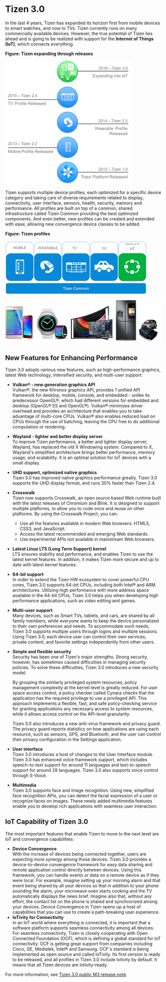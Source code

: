 # Tizen 3.0

In the last 4 years, Tizen has expanded its horizon first from mobile devices to smart watches, and now to TVs. Tizen currently runs on many commercially available devices. However, the true potential of Tizen lies ahead and is going to be realized with support for the **Internet of Things (IoT)**, which connects everything.

**Figure: Tizen expanding through releases**

![Tizen expanding through releases](media/3.0_introduction_1.png)

Tizen supports multiple device profiles, each optimized for a specific device category and taking care of diverse requirements related to display, connectivity, user interface, sensors, health, security, memory and performance. All profiles are built on top of a common, shared infrastructure called Tizen Common providing the best optimized components. And even better, new profiles can be created and extended with ease, allowing new convergence device classes to be added.

**Figure: Tizen profiles**

![Tizen profiles](media/3.0_introduction_2.png)

![Tizen profiles](media/3.0_introduction_3.png)

## New Features for Enhancing Performance

Tizen 3.0 adopts various new features, such as high-performance graphics, latest Web technology, intensified security, and multi-user support:

- **Vulkan&reg; - new generation graphics API**  
Vulkan&reg;, the new Khronos graphics API, provides 1 unified API framework for desktop, mobile, console, and embedded - unlike its predecessor OpenGL&reg;, which had different versions for embedded and desktop (OpenGL&reg; ES and OpenGL&reg;). Vulkan&reg; minimizes driver overhead and provides an architecture that enables you to take advantage of multi-core CPUs. Vulkan&reg; also enables reduced load on CPUs through the use of batching, leaving the CPU free to do additional computation or rendering.
- **Wayland - lighter and better display server**  
To improve Tizen performance, a better and lighter display server, Wayland, has replaced the old X Windowing system. Compared to X, Wayland's simplified architecture brings better performance, memory usage, and scalability. It is an optimal solution for IoT devices with a small display.
- **UHD support, optimized native graphics**  
Tizen 3.0 has improved native graphics performance greatly. Tizen 3.0 supports the UHD display format, and runs 30% faster than Tizen 2.4.
- **Crosswalk**  
Tizen now supports Crosswalk, an open source based Web runtime built with the latest releases of Chromium and Blink. It is designed to support multiple platforms, to allow you to code once and reuse on other platforms. By using the Crosswalk Project, you can:
  - Use all the features available in modern Web browsers: HTML5, CSS3, and JavaScript.
  - Access the latest recommended and emerging Web standards.
  - Use experimental APIs not available in mainstream Web browsers.
- **Latest Linux LTS (Long Term Support) kernel**  
LTS ensures stability and performance, and enables Tizen to use the latest kernel features. In addition, it makes Tizen more secure and up to date with latest kernel features.
- **64-bit support**  
In order to extend the Tizen HW ecosystem to cover powerful CPU cores, Tizen 3.0 supports 64-bit CPUs, including both Intel&reg; and ARM architectures. Utilizing high performance with more address space available in the 64-bit CPUs, Tizen 3.0 helps you when developing high performance applications, such as video editing and games.
- **Multi-user support**  
Many devices, such as Smart TVs, tablets, and cars, are shared by all family members, while everyone wants to keep the device personalized to their own preferences and needs. To accommodate such needs, Tizen 3.0 supports multiple users through logins and multiple sessions. Using Tizen 3.0, each device user can control their own services, private content, and favorite settings independently from other users.
- **Simple and flexible security**  
Security has been one of Tizen's major strengths. Strong security, however, has sometimes caused difficulties in managing security policies. To solve these difficulties, Tizen 3.0 introduces a new security model.

  By grouping the similarly privileged system resources, policy management complexity at the kernel level is greatly reduced. For user space access control, a policy checker called Cynara checks that the application has the required privilege to use a privileged API. This approach implements a flexible, fast, and safe policy-checking service for granting applications any necessary access to system resources, while it allows access control on the API-level granularity.

  Tizen 3.0 also introduces a new anti-virus framework and privacy guard. The privacy guard reports statistics on how applications are using each resource, such as sensors, GPS, and Bluetooth, and the user can control their privacy configuration in the Settings application.
- **User interface**  
Tizen 3.0 introduces a host of changes to the User Interface module. Tizen 3.0 has enhanced voice framework support, which includes speech-to-text support for around 11 languages and text-to-speech support for around 28 languages. Tizen 3.0 also supports voice control through S-Voice.
- **Multimedia**  
Tizen 3.0 supports face and image recognition. Using new, simplified face recognition APIs, you can detect the facial expression of a user or recognize faces on images. These newly added multimedia features enable you to develop rich applications with seamless user interaction.


## IoT Capability of Tizen 3.0

The most important features that enable Tizen to move to the next level are IoT and convergence capabilities:

- **Device Convergence**  
With the increase of devices being connected together, users are expecting more synergy among those devices. Tizen 3.0 provides a device-to-device convergence framework for easy data sharing and remote application control directly between devices. Using this framework, you can handle events or data on a remote device as if they were local. For example, imagine setting up your morning alarm and that event being shared by all your devices so that in addition to your phone sounding the alarm, your microwave oven starts cooking and the TV automatically displays the news brief. Imagine also that, without any effort, the contact list on the phone is shared and synchronized among your devices. Device Convergence in Tizen opens up a host of capabilities that you can use to create a path-breaking user experience.
- **IoTivity for Connectivity**  
In an IoT world where everything is connected, it is important that a software platform supports seamless connectivity among all devices. For seamless connectivity, Tizen is closely cooperating with Open Connected Foundation (OCF), which is defining a global standard for IoT connectivity. OCF is getting great support from companies including Cisco, GE, Mediatek, Intel&reg; and Samsung. OCF's standard is being implemented as open source and called IoTivity. Its first version is ready to be released, and all profiles in Tizen 3.0 include Iotivity by default. It means that all Tizen devices are Iotivity-ready.


For more information, see [Tizen 3.0 public M3 release note](../../open-source-tizen/release-notes/tizen-3-0-m3.md).
